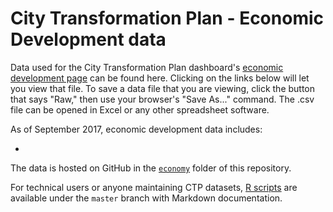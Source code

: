 # City Transformation Plan - Economic Development data

Data used for the City Transformation Plan dashboard's [economic development page](https://ct-data-haven.github.io/ctp-dash/pages/economy.html) can be found here. Clicking on the links below will let you view that file. To save a data file that you are viewing, click the button that says "Raw," then use your browser's "Save As..." command. The .csv file can be opened in Excel or any other spreadsheet software.

As of September 2017, economic development data includes:

*

The data is hosted on GitHub in the [`economy`](../) folder of this repository.

For technical users or anyone maintaining CTP datasets, [R scripts](https://github.com/CT-Data-Haven/ctp-dash/tree/master/R) are available under the `master` branch with Markdown documentation.
